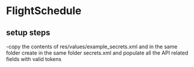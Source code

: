 # FlightSchedule
## setup steps

-copy the contents of res/values/example_secrets.xml and in the same folder create in
the same folder secrets.xml and populate all the API related fields with valid tokens
